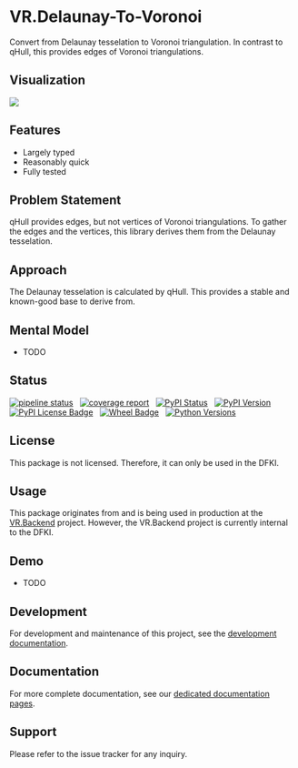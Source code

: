 # VR.Delaunay-To-Voronoi

Convert from Delaunay tesselation to Voronoi triangulation.
In contrast to qHull, this provides edges of Voronoi triangulations.

## Visualization

![](https://gitlab.com/dfki/fb/ni/ol/iml/vr/vr.delaunay-to-voronoi/-/raw/main/_images/scatter_delaunay_voronoi.png)

## Features

-   Largely typed
-   Reasonably quick
-   Fully tested

## Problem Statement

qHull provides edges, but not vertices of Voronoi triangulations.
To gather the edges and the vertices, this library derives them from the
  Delaunay tesselation.

## Approach

The Delaunay tesselation is calculated by qHull.
This provides a stable and known-good base to derive from.

## Mental Model

-   TODO

## Status

[![pipeline status](https://gitlab.com/dfki/fb/ni/ol/iml/vr/vr.delaunay-to-voronoi/badges/main/pipeline.svg)](https://gitlab.com/dfki/fb/ni/ol/iml/vr/vr.delaunay-to-voronoi/-/pipelines/latest)
&nbsp;
[![coverage report](https://gitlab.com/dfki/fb/ni/ol/iml/vr/vr.delaunay-to-voronoi/badges/main/coverage.svg)](https://gitlab.com/dfki/fb/ni/ol/iml/vr/vr.delaunay-to-voronoi/-/jobs)
&nbsp;
[![PyPI Status](https://img.shields.io/pypi/status/vr.delaunay-to-voronoi)](https://pypi.org/project/vr-delaunay-to-voronoi/)
&nbsp;
[![PyPI Version](https://img.shields.io/pypi/v/vr_delaunay_to_voronoi)](https://pypi.org/project/vr-delaunay-to-voronoi/#history)
&nbsp;
[![PyPI License Badge](https://img.shields.io/pypi/l/vr_delaunay_to_voronoi)](https://pypi.org/project/vr-delaunay-to-voronoi/)
&nbsp;
[![Wheel Badge](https://img.shields.io/pypi/wheel/vr_delaunay_to_voronoi)](https://pypi.org/project/vr-delaunay-to-voronoi/#files)
&nbsp;
[![Python Versions](https://img.shields.io/pypi/pyversions/vr_delaunay_to_voronoi)](https://pypi.org/project/vr-delaunay-to-voronoi/)

## License

This package is not licensed. Therefore, it can only be used in the DFKI.

## Usage

This package originates from and is being used in production
    at the [VR.Backend](https://git.ni.dfki.de/iml/vr/image/vr.backend)
project.
However,
    the VR.Backend project is currently internal to the DFKI.

## Demo

-   TODO

## Development

For development and maintenance of this project,
  see the [development documentation](README_DEVELOPERS.md).

## Documentation

For more complete documentation,
    see our [dedicated documentation pages](https://dfki.gitlab.io/fb/ni/ol/iml/vr/vr.delaunay-to-voronoi/).

## Support

Please refer to the issue tracker for any inquiry.
